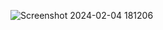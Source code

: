![Screenshot 2024-02-04 181206](https://github.com/anamelahi/Simple-Homepage/assets/95031187/c0a8f34d-3b7c-4e55-8ea3-b75b886131c4)
